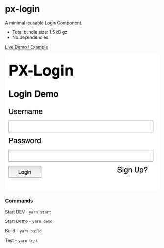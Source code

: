 # px-login
A minimal reusable Login Component.
- Total bundle size: 1.5 kB gz
- No dependencies

[Live Demo / Example](https://codesandbox.io/s/vq2mwrno87)

[![Screenshot](screenshot.png)](https://codesandbox.io/s/vq2mwrno87)

### Commands

Start DEV - `yarn start`

Start Demo - `yarn demo`

Build - `yarn build`

Test - `yarn test`
